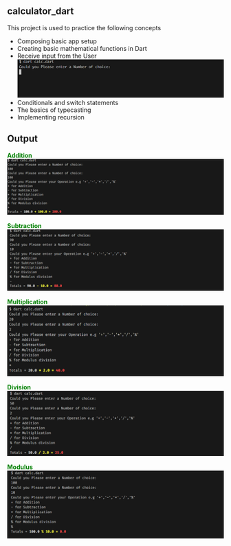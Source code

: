 ## calculator_dart
This project is used to practice the following concepts

- Composing basic app setup
- Creating basic mathematical functions in Dart
- Receive input from the User
![User input](images/input.png "Prompt user for Input")
- Conditionals and switch statements
- The basics of typecasting
- Implementing recursion

## Output
**<span style="color:green">Addition</span>**
![Addition Output](images/add.png "Addition Output")

**<span style="color:green">Subtraction</span>**
![Subtraction output](images/minus.png "Subtraction Output")

**<span style="color:green">Multiplication</span>**
![Multiplication Output](images/times.png "Multiplication Output")

**<span style="color:green">Division</span>**
![Division Output](images/divide.png "Division Output")

**<span style="color:green">Modulus</span>**
![Modulus Output](images/mod.png "Modulus Output")
